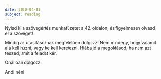 ```yaml
---
date: 2020-04-01
subject: reading
---
```


Nyisd ki a szövegértés munkafüzetet a 42. oldalon, és figyelmesen olvasd el a szöveget!

Mindig az utasításoknak megfelelően dolgozz! Nem mindegy, hogy valamit alá kell húzni, vagy be kell keretezni. Hiába jó a megoldásod, ha nem azt teszed, amit a feladat kér.

Önállóan dolgozz!

Andi néni
